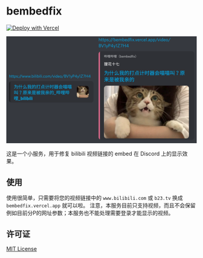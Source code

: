 # bembedfix

[![Deploy with Vercel](https://vercel.com/button)](https://vercel.com/new/clone?repository-url=https%3A%2F%2Fgithub.com%2FDobby233Liu%2Fbembedfix)

![demo](images/demo.png)

这是一个小服务，用于修复 bilibili 视频链接的 embed 在 Discord 上的显示效果。

## 使用

使用很简单，只需要将您的视频链接中的 `www.bilibili.com` 或 `b23.tv` 换成 `bembedfix.vercel.app` 就可以啦。
注意，本服务目前只支持视频，而且不会保留例如目前分P的网址参数；本服务也不能处理需要登录才能显示的视频。

## 许可证

[MIT License](LICENSE)
